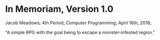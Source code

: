 # In Memoriam, Version 1.0
Jacob Meadows; 
4th Period, Computer Programming; 
April 16th, 2018; 

"A simple RPG with the goal being to escape a monster-infested region."